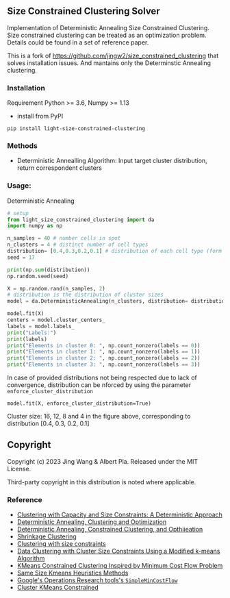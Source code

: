 ## Size Constrained Clustering Solver

Implementation of Deterministic Annealing Size Constrained Clustering. 
Size constrained clustering can be treated as an optimization problem. Details could be found in a set of reference paper.

This is a fork of https://github.com/jingw2/size_constrained_clustering that solves installation issues. And mantains only the Determinstic Annealing clustering.

### Installation
Requirement Python >= 3.6, Numpy >= 1.13
* install from PyPI
```shell
pip install light-size-constrained-clustering
```

### Methods
* Deterministic Annealling Algorithm: Input target cluster distribution, return correspondent clusters

### Usage:

Deterministic Annealing
```python
# setup
from light_size_constrained_clustering import da
import numpy as np

n_samples = 40 # number cells in spot
n_clusters = 4 # distinct number of cell types
distribution= [0.4,0.3,0.2,0.1] # distribution of each cell type (form deconv)
seed = 17

print(np.sum(distribution))
np.random.seed(seed)

X = np.random.rand(n_samples, 2)
# distribution is the distribution of cluster sizes
model = da.DeterministicAnnealing(n_clusters, distribution= distribution, random_state=seed)

model.fit(X)
centers = model.cluster_centers_
labels = model.labels_
print("Labels:")
print(labels)
print("Elements in cluster 0: ", np.count_nonzero(labels == 0))
print("Elements in cluster 1: ", np.count_nonzero(labels == 1))
print("Elements in cluster 2: ", np.count_nonzero(labels == 2))
print("Elements in cluster 3: ", np.count_nonzero(labels == 3))
```

In case of provided distributions not being respected due to lack of convergence, distribution can
be nforced by using the parameter `enforce_cluster_distribution`

```model.fit(X, enforce_cluster_distribution=True)```


Cluster size: 16, 12, 8 and 4 in the figure above, corresponding to distribution [0.4, 0.3, 0.2, 0.1]


## Copyright
Copyright (c) 2023 Jing Wang & Albert Pla. Released under the MIT License. 

Third-party copyright in this distribution is noted where applicable.

### Reference
* [Clustering with Capacity and Size Constraints: A Deterministic
Approach](http://web.eecs.umich.edu/~mayankb/docs/ClusterCap.pdf)
* [Deterministic Annealing, Clustering and Optimization](https://thesis.library.caltech.edu/2858/1/Rose_k_1991.pdf)
* [Deterministic Annealing, Constrained Clustering, and Opthiieation](https://authors.library.caltech.edu/78353/1/00170767.pdf)
* [Shrinkage Clustering](https://www.researchgate.net/publication/322668506_Shrinkage_Clustering_A_fast_and_size-constrained_clustering_algorithm_for_biomedical_applications)
* [Clustering with size constraints](https://www.researchgate.net/publication/268292668_Clustering_with_Size_Constraints)
* [Data Clustering with Cluster Size Constraints Using a Modified k-means Algorithm](https://core.ac.uk/download/pdf/61217069.pdf)
* [KMeans Constrained Clustering Inspired by Minimum Cost Flow Problem](https://github.com/joshlk/k-means-constrained)
* [Same Size Kmeans Heuristics Methods](https://elki-project.github.io/tutorial/same-size_k_means)
* [Google's Operations Research tools's
`SimpleMinCostFlow`](https://developers.google.com/optimization/flow/mincostflow)
* [Cluster KMeans Constrained](https://www.microsoft.com/en-us/research/wp-content/uploads/2016/02/tr-2000-65.pdf)
